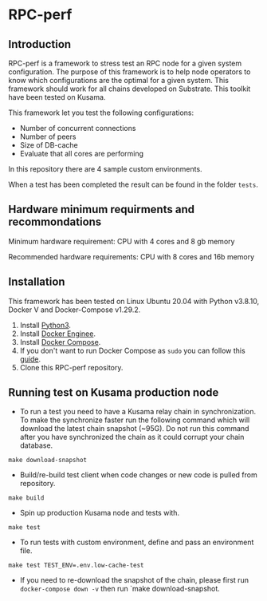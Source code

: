 # RPC-perf
## Introduction
RPC-perf is a framework to stress test an RPC node for a given system configuration. The purpose of this framework is to help node operators to know which configurations are the optimal for a given system. This framework should work for all chains developed on Substrate. This toolkit have been tested on Kusama. 

This framework let you test the following configurations:
 - Number of concurrent connections
 - Number of peers
 - Size of DB-cache
 - Evaluate that all cores are performing

In this repository there are 4 sample custom environments.

When a test has been completed the result can be found in the folder `tests`.

## Hardware minimum requirments and recommondations
Minimum hardware requirement: CPU with 4 cores and 8 gb memory

Recommended hardware requirements: CPU with 8 cores and 16b memory

## Installation 
This framework has been tested on Linux Ubuntu 20.04 with Python v3.8.10, Docker V and Docker-Compose v1.29.2.

1) Install [Python3](https://www.python.org/downloads/).
2) Install [Docker Enginee](https://docs.docker.com/engine/install/).
3) Install [Docker Compose](https://docs.docker.com/compose/install/).
4) If you don't want to run Docker Compose as `sudo` you can follow this [guide](https://docs.docker.com/engine/install/linux-postinstall/).
4) Clone this RPC-perf repository.


## Running test on Kusama production node


- To run a test you need to have a Kusama relay chain in synchronization. To make the synchronize faster run the following command which will download the latest chain snapshot (~95G). Do not run this command after you have synchronized the chain as it could corrupt your chain database.

`make download-snapshot`

- Build/re-build test client when code changes or new code is pulled from repository.

`make build`

- Spin up production Kusama node and tests with.

`make test`

- To run tests with custom environment, define and pass an environment file.

`make test TEST_ENV=.env.low-cache-test`

- If you need to re-download the snapshot of the chain, please first run
`docker-compose down -v`
then run `make download-snapshot.
